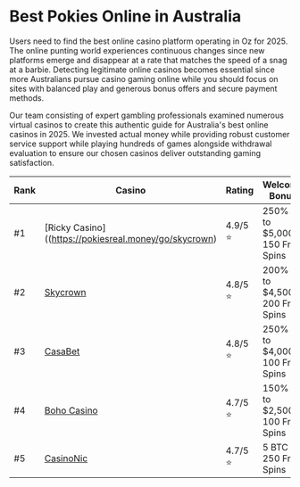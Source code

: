 # Best Pokies Online in Australia
Users need to find the best online casino platform operating in Oz for 2025. The online punting world experiences continuous changes since new platforms emerge and disappear at a rate that matches the speed of a snag at a barbie. Detecting legitimate online casinos becomes essential since more Australians pursue casino gaming online while you should focus on sites with balanced play and generous bonus offers and secure payment methods.

Our team consisting of expert gambling professionals examined numerous virtual casinos to create this authentic guide for Australia's best online casinos in 2025. We invested actual money while providing robust customer service support while playing hundreds of games alongside withdrawal evaluation to ensure our chosen casinos deliver outstanding gaming satisfaction.

| Rank | Casino       | Rating  | Welcome Bonus                              | Payout Speed       | Game Count | Best For                                  |
|------|-------------|---------|--------------------------------------------|--------------------|------------|-------------------------------------------|
| #1   | [Ricky Casino]((https://pokiesreal.money/go/skycrown) | 4.9/5 ⭐ | 250% up to $5,000 + 150 Free Spins | 1-24 hours        | 3,000+     | Best overall experience & fast payouts   |
| #2   | [Skycrown](#)     | 4.8/5 ⭐ | 200% up to $4,500 + 200 Free Spins | 24-48 hours       | 5,000+     | Premium live dealer games & VIP rewards  |
| #3   | [CasaBet](#)      | 4.8/5 ⭐ | 250% up to $4,000 + 100 Free Spins | 1-3 days          | 8,000+     | Largest game selection & crypto payments |
| #4   | [Boho Casino](#)  | 4.7/5 ⭐ | 150% up to $2,500 + 100 Free Spins | 1-2 days          | 6,500+     | Tournaments & sports betting             |
| #5   | [CasinoNic](#)    | 4.7/5 ⭐ | 5 BTC + 250 Free Spins               | Minutes (crypto)  | 7,200+     | Crypto users & instant withdrawals       |
